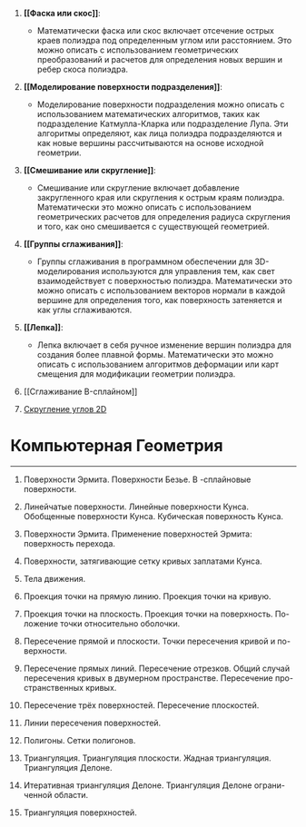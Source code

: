 1. **[[Фаска или скос]]**:
    
    - Математически фаска или скос включает отсечение острых краев полиэдра под определенным углом или расстоянием. Это можно описать с использованием геометрических преобразований и расчетов для определения новых вершин и ребер скоса полиэдра.
2. **[[Моделирование поверхности подразделения]]**:
    
    - Моделирование поверхности подразделения можно описать с использованием математических алгоритмов, таких как подразделение Катмулла-Кларка или подразделение Лупа. Эти алгоритмы определяют, как лица полиэдра подразделяются и как новые вершины рассчитываются на основе исходной геометрии.
3. **[[Смешивание или скругление]]**:
    
    - Смешивание или скругление включает добавление закругленного края или скругления к острым краям полиэдра. Математически это можно описать с использованием геометрических расчетов для определения радиуса скругления и того, как оно смешивается с существующей геометрией.
4. **[[Группы сглаживания]]**:
    
    - Группы сглаживания в программном обеспечении для 3D-моделирования используются для управления тем, как свет взаимодействует с поверхностью полиэдра. Математически это можно описать с использованием векторов нормали в каждой вершине для определения того, как поверхность затеняется и как углы сглаживаются.
5. **[[Лепка]]**:
    
    - Лепка включает в себя ручное изменение вершин полиэдра для создания более плавной формы. Математически это можно описать с использованием алгоритмов деформации или карт смещения для модификации геометрии полиэдра.
6. [[Сглаживание B-сплайном]]
7. [Скругление углов 2D](https://www.gorillasun.de/blog/an-algorithm-for-polygons-with-rounded-corners/)
# Компьютерная Геометрия
---
1. Поверхности Эрмита. Поверхности Безье. B -сплайновые поверхности.
    
2. Линейчатые поверхности. Линейные поверхности Кунса. Обобщенные поверхности Кунса. Кубическая поверхность Кунса.
    
3. Поверхности Эрмита. Применение поверхностей Эрмита: поверхность перехода.
    
4. Поверхности, затягивающие сетку кривых заплатами Кунса.
    
5. Тела движения.
    
6. Проекция точки на прямую линию. Проекция точки на кривую.
    
7. Проекция точки на плоскость. Проекция точки на поверхность. По- ложение точки относительно оболочки.
    
8. Пересечение прямой и плоскости. Точки пересечения кривой и по- верхности.
    
9. Пересечение прямых линий. Пересечение отрезков. Общий случай пересечения кривых в двумерном пространстве. Пересечение про- странственных кривых.
    
10. Пересечение трёх поверхностей. Пересечение плоскостей.
    
11. Линии пересечения поверхностей.
    
12. Полигоны. Сетки полигонов.
    
13. Триангуляция. Триангуляция плоскости. Жадная триангуляция. Триангуляция Делоне.
    
14. Итеративная триангуляция Делоне. Триангуляция Делоне ограни- ченной области.
    
15. Триангуляция поверхностей.